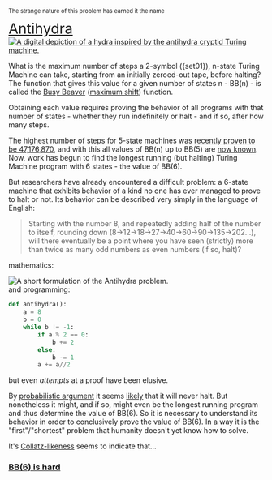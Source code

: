 <SeoTitle value="Antihydra" />

<script lang="ts">
import { onMount } from 'svelte';
import SeoTitle from "$lib/seo_title.svelte";
import TmSimulator from "$lib/tm_simulator.svelte"
import { machineCodeToTM, tmToTuringMachineDotIO  } from '$lib/tm';
import {Antihydra} from '$lib/machine_repertoire'
import Katex from "$lib/Katex.svelte"

let theCode = tmToTuringMachineDotIO(machineCodeToTM(Antihydra))
let set01 = "{0,1}"

onMount(() => { // TODO: this shouldn't be necessary
    const id = window.location.hash.replace(/^#/, '');
    const element = id && document.getElementById(id);
    console.log(id,element)
    if (id && element) {
      window.scrollTo({ top: element.top, behavior: 'smooth' });
    }
  });

</script>

<div class="dark w-full ">
<div class="prose prose-invert text-white -mt-4  xl:justify-start lg:ml-[170px] ml-0 sm:ml-4 font-sans prose-base sm:prose-lg w-full">
<div class="leading-normal ">
<div>

<div class="flex justify-center" style="font-size: 80%;">

The strange nature of this problem has earned it the name
</div>
<div class="flex justify-center" style="font-size: 200%;">
<a href="https://wiki.bbchallenge.org/wiki/Antihydra">Antihydra</a>
</div>
<div class="flex justify-center">
<a href="https://wiki.bbchallenge.org/wiki/File:Antihydra-depiction.png"><img
    src="/Antihydra-depiction.png"
    alt="A digital depiction of a hydra inspired by the antihydra cryptid Turing machine."
    class="h-[200px] m-0 p-0"
/></a>


</div>

What is the maximum number of steps a 2-symbol ({set01}), n-state Turing Machine can take, starting from an initially zeroed-out tape, before halting? The function that gives this value for a given number of states n - BB(n) - is called the [Busy Beaver](https://en.wikipedia.org/wiki/Busy_beaver) ([maximum shift](https://wiki.bbchallenge.org/wiki/Busy_Beaver_Functions)) function.

Obtaining each value requires proving the behavior of all programs with that number of states - whether they run indefinitely or halt - and if so, after how many steps.

The highest number of steps for 5-state machines was [recently proven to be 47,176,870](https://discuss.bbchallenge.org/t/july-2nd-2024-we-have-proved-bb-5-47-176-870/237), and with this all values of BB(n) up to BB(5) are [now known](https://www.quantamagazine.org/amateur-mathematicians-find-fifth-busy-beaver-turing-machine-20240702/). Now, work has begun to find the longest running (but halting) Turing Machine program with 6 states - the value of BB(6).

But researchers have already encountered a difficult problem: a 6-state machine that exhibits behavior of a kind no one has ever managed to prove to halt or not. Its behavior can be described very simply in the language of English:

> Starting with the number 8, and repeatedly adding half of the number to itself, rounding down (8->12->18->27->40->60->90->135->202...), will there eventually be a point where you have seen (strictly) more than twice as many odd numbers as even numbers (if so, halt)? 

mathematics:

<div class="flex justify-center m-0 -mt-10">
<img
    src="/antihydra_formula.png"
    alt="A short formulation of the Antihydra problem."
    class="m-0 p-0"
/>
</div>
and programming:

```python
def antihydra():
    a = 8
    b = 0
    while b != -1:
        if a % 2 == 0:
            b += 2
        else:
            b -= 1
        a += a//2
```

but even *attempts* at a proof have been elusive.

By [probabilistic argument](https://wiki.bbchallenge.org/wiki/Antihydra#Simulation) it seems [likely](https://wiki.bbchallenge.org/wiki/Probvious) that it will never halt. But nonetheless it might, and if so, might even be the longest running program and thus determine the value of BB(6). So it is necessary to understand its behavior in order to conclusively prove the value of BB(6). In a way it is the "first"/"shortest" problem that humanity doesn't yet know how to solve.

It's [Collatz-likeness](https://wiki.bbchallenge.org/wiki/Collatz-like) seems to indicate that...

<a href="https://www.sligocki.com/2024/07/06/bb-6-2-is-hard.html"><h3>BB(6) is hard</h3></a>

<div class="mb-20"></div>

</div>
</div>
</div>
</div>
